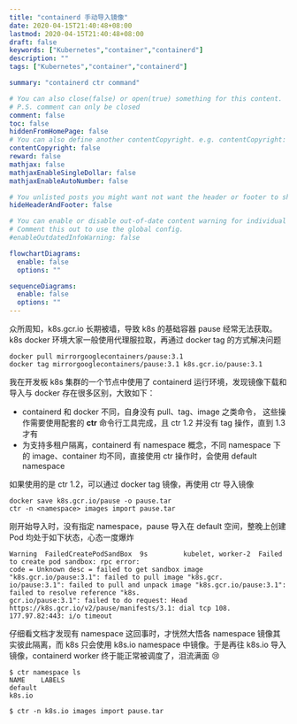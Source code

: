 ```yaml
---
title: "containerd 手动导入镜像"
date: 2020-04-15T21:40:48+08:00
lastmod: 2020-04-15T21:40:48+08:00
draft: false
keywords: ["Kubernetes","container","containerd"]
description: ""
tags: ["Kubernetes","container","containerd"]

summary: "containerd ctr command"

# You can also close(false) or open(true) something for this content.
# P.S. comment can only be closed
comment: false
toc: false
hiddenFromHomePage: false
# You can also define another contentCopyright. e.g. contentCopyright: "This is another copyright."
contentCopyright: false
reward: false
mathjax: false
mathjaxEnableSingleDollar: false
mathjaxEnableAutoNumber: false

# You unlisted posts you might want not want the header or footer to show
hideHeaderAndFooter: false

# You can enable or disable out-of-date content warning for individual post.
# Comment this out to use the global config.
#enableOutdatedInfoWarning: false

flowchartDiagrams:
  enable: false
  options: ""

sequenceDiagrams: 
  enable: false
  options: ""
---
```


众所周知，k8s.gcr.io 长期被墙，导致 k8s 的基础容器 pause 经常无法获取。k8s docker 环境大家一般使用代理服拉取，再通过 docker tag 的方式解决问题

```text
docker pull mirrorgooglecontainers/pause:3.1
docker tag mirrorgooglecontainers/pause:3.1 k8s.gcr.io/pause:3.1
```

我在开发板 k8s 集群的一个节点中使用了 containerd 运行环境，发现镜像下载和导入与 docker 存在很多区别，大致如下：
* containerd 和 docker 不同，自身没有 pull、tag、image 之类命令， 这些操作需要使用配套的 **ctr** 命令行工具完成，且 ctr 1.2 并没有 tag 操作，直到 1.3 才有
* 为支持多租户隔离，containerd 有 namespace 概念，不同 namespace 下的 image、container 均不同，直接使用 ctr 操作时，会使用 default namespace

如果使用的是 ctr 1.2，可以通过 docker tag 镜像，再使用 ctr 导入镜像
```text
docker save k8s.gcr.io/pause -o pause.tar
ctr -n <namespace> images import pause.tar
```

刚开始导入时，没有指定 namespace，pause 导入在 default 空间，整晚上创建 Pod 均处于如下状态，心态一度爆炸
```text
Warning  FailedCreatePodSandBox  9s         kubelet, worker-2  Failed to create pod sandbox: rpc error: 
code = Unknown desc = failed to get sandbox image "k8s.gcr.io/pause:3.1": failed to pull image "k8s.gcr.
io/pause:3.1": failed to pull and unpack image "k8s.gcr.io/pause:3.1": failed to resolve reference "k8s.
gcr.io/pause:3.1": failed to do request: Head https://k8s.gcr.io/v2/pause/manifests/3.1: dial tcp 108.
177.97.82:443: i/o timeout
```

仔细看文档才发现有 namespace 这回事时，才恍然大悟各 namespace 镜像其实彼此隔离，而 k8s 只会使用 k8s.io namespace 中镜像。于是再往 k8s.io 导入镜像，containerd worker 终于能正常被调度了，泪流满面 😢
```text
$ ctr namespace ls
NAME    LABELS
default
k8s.io

$ ctr -n k8s.io images import pause.tar
```